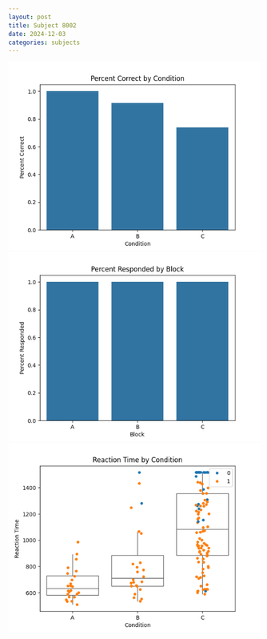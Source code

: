 ```yaml
---
layout: post
title: Subject 8002
date: 2024-12-03
categories: subjects
---
```


![](data/8002/run-18/8002_ATS_percent_correct.png)
![](data/8002/run-18/8002_ATS_percent_responded.png)
![](data/8002/run-18/8002_ATS_rt.png)
